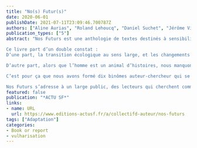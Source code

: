 ```yaml
---
title: "No(s) Futur(s)"
date: 2020-06-01
publishDate: 2021-07-11T23:09:46.700787Z
authors: ["Aline Aurias", "Roland Lehoucq", "Daniel Suchet", "Jérôme Vincent"]
publication_types: ["5"]
abstract: "Nos Futurs est une anthologie de textes destinés à sensibiliser, à informer et à produire des récits autour des enjeux du changement climatique.

Ce livre part d’un double constat :
D’une part, la transition écologique au sens large, et les changements radicaux qui l‘accompagnent, intéressent et préoccupent un public de plus en plus large, qui cherche des moyens de se saisir du sujet.

D’autre part, alors que l’homme est un animal d’histoires, nous manquons de récits pour nous approprier ces futurs, souhaités ou subis. Certes, le GIEC (Groupe Intergouvernemental d’experts sur l’Evolution du Climat) produit régulièrement un panorama des conséquences à long terme du changement climatique qui permet d’imaginer à quoi le monde risque de ressembler. Mais ces rapports, s’ils font référence et sont fondamentaux pour une prise de décision éclairée, ne sont que peu lus par le grand public et peinent à atteindre les imaginaires.

C’est pour ça que nous avons formé dix binômes auteur-chercheur qui se saisiront de dix thèmes parmi ceux étudiés par le GIEC, et dont le choix a fait l’objet d’un sondage auprès d’un large public (voir page sondage, voir page choix des thèmes). L’ambition est de présenter ces dix thèmes sous un double éclairage : celui de la fiction, pour explorer les possibles, et celui de la vulgarisation scientifique, pour expliquer l’état des connaissances. En rassemblant ces vingt textes, issus de la rencontre entre auteurs et chercheurs, l’objectif est de donner à voir la différence et la complémentarité entre ces deux approches qui vont être indispensables pour s’approprier les bouleversements qui s’annoncent.

Nos Futurs s’adresse à un large public, des lecteurs qui cherchent comment aborder les enjeux climatiques aux militants déjà engagés, en passant par les amateurs d’imaginaires sans préoccupation initiale pour le climat."
featured: false
publication: "*ACTU SF*"
links:
- name: URL
  url: https://www.editions-actusf.fr/a/collectifd-auteur/nos-futurs
tags: ["Adaptation"]
categories:
- Book or report
- vulharisation
---
```


